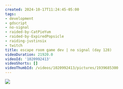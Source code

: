 ```yaml
---
created: 2024-10-17T11:24:45-05:00
tags:
- development
- gdscript
- no-signal
- raided-by-CatPieYum
- raided-by-ExpiredPopsicle
- raiding-justinsix
- twitch
title: escape room game dev | no signal (day 128)
videoDuration: 21920.0
videoId: '1020992413'
videoShorts: []
videoThumbId: /videos/1020992413/pictures/1939685300
---
```


![](20241017162445.jpg)
